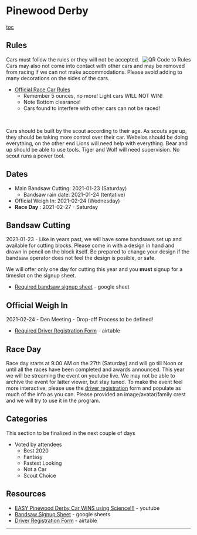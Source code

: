 <!-- Title: Pinewood Derby -->
# <i class="fas fa-car-side"></i> Pinewood Derby #

<style>
img[alt='QR Code to Rules']
{
float:right;
margin:0;
padding:0;
}
</style>
[toc](toc)

## <i class="fas fa-pencil-ruler"></i> Rules ##

![QR Code to Rules](/cgi-bin/qrc.cgi?size=128&path=events/2020-2021/pinewood-derby/rules.md)
Cars must follow the rules or they will not be accepted. Cars may also not come into contact with other cars and may be removed from racing if we can not make accommodations. Please avoid adding to many decorations on the sides of the cars.

* [Official Race Car Rules](rules.md)
    * Remember 5 ounces, no more! Light cars WILL NOT WIN!
    * Note Bottom clearance!
    * Cars found to interfere with other cars can not be raced!

<br style="clear:both">

Cars should be built by the scout according to their age. As scouts age up, they should be taking more control over their car. Webelos should be doing everything, on the other end Lions will need help with everything. Bear and up should be able to use tools. Tiger and Wolf will need supervision. No scout runs a power tool.

## <i class="far fa-calendar-alt"></i> Dates ##

* <i class="fas fa-cut"></i> Main Bandsaw Cutting: 2021-01-23 (Saturday)
    * Bandsaw rain date: 2021-01-24 (tentative)
* <i class="fas fa-weight"></i> Official Weigh In: 2021-02-24 (Wednesday)
* <i class="fas fa-car"></i> **Race Day** : 2021-02-27 - Saturday

## <i class="fas fa-cut"></i>Bandsaw Cutting ##
2021-01-23 - 
Like in years past, we will have some bandsaws set up and available for cutting blocks. Please come in with a design in hand and drawn in pencil on the block itself. Be prepared to change your design if the bandsaw operator does not feel the design is posible, or safe.

We will offer only one day for cutting this year and you **must** signup for a timeslot on the signup sheet.

* [Required bandsaw signup sheet][signup] - google sheet

## <i class="fas fa-weight"></i> Official Weigh In ##
2021-02-24 - Den Meeting - Drop-off
Process to be defined!

* [Required Driver Registration Form][registration] - airtable

## <i class="fas fa-car"></i> Race Day ##

Race day starts at 9:00 AM on the 27th (Saturday) and will go till Noon or until all the races have been completed and awards announced. This year we will be streaming the event on youtube live. We may not be able to archive the event for latter viewer, but stay tuned. To make the event feel more interactive, please use the [driver registration][registration] form and populate as much of the info as you can. Please provided an image/avatar/family crest and we will try to use it in the program.

## <i class="fas fa-trophy"></i> Categories ##
This section to be finalized in the next couple of days

* Voted by attendees
    * <i class="fas fa-biohazard"></i> Best 2020
    * <i class="fas fa-dragon"></i> Fantasy
    * <i class="fas fa-shipping-fast"></i> Fastest Looking
    * <i class="fas fa-horse"></i> Not a Car
    * <i class="fas fa-users"></i> Scout Choice

## Resources ##
<!--* [Print Flyer](PinewoodDerbyFlyer2020.pdf)-->
* [EASY Pinewood Derby Car WINS using Science!!!][science] - youtube
* [Bandsaw Signup Sheet][signup] - google sheets
* [Driver Registration Form][registration] - airtable

[science]: https://www.youtube.com/watch?v=-RjJtO51ykY "EASY Pinewood Derby Car WINS using Science!!!"
[signup]: https://docs.google.com/spreadsheets/d/125vg8uPbod_mQLMIsw96yBC53sB7thEWLfdhNpFNcGY/edit#gid=0 "Google Signup Sheet"
[registration]: https://airtable.com/shr5lUHswYeHcbsmw "Car Registration"

----

<i class="fas fa-tree"></i>
<i class="fas fa-arrow-right"></i>
<i class="fas fa-cube"></i>
<i class="fas fa-arrow-right"></i>
<i class="fas fa-car-side"></i>
<i class="fas fa-arrow-right"></i>
<i class="fas fa-stopwatch"></i>
<i class="fas fa-arrow-right"></i>
<i class="fas fa-trophy"></i>
